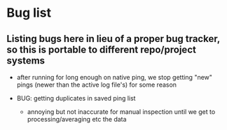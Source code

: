 # Bug list

## Listing bugs here in lieu of a proper bug tracker, so this is portable to different repo/project systems

- after running for long enough on native ping, we stop getting "new" pings (newer than the active log file's) for some reason

- BUG: getting duplicates in saved ping list
	- annoying but not inaccurate for manual inspection until we get to processing/averaging etc the data  
